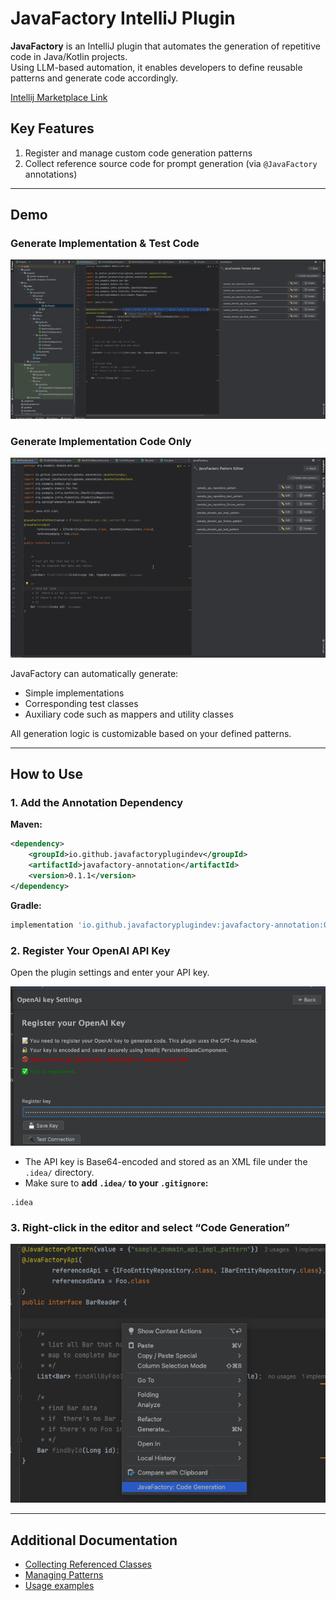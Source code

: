 # JavaFactory IntelliJ Plugin

**JavaFactory** is an IntelliJ plugin that automates the generation of repetitive code in Java/Kotlin projects.  
Using LLM-based automation, it enables developers to define reusable patterns and generate code accordingly.


[Intellij Marketplace  Link](https://plugins.jetbrains.com/plugin/27246-javafactory)

## Key Features

1. Register and manage custom code generation patterns
2. Collect reference source code for prompt generation (via `@JavaFactory` annotations)

---

## Demo

### Generate Implementation & Test Code
![image](docs/example_gif1.gif)

### Generate Implementation Code Only
![image](docs/example_gif2.gif)

JavaFactory can automatically generate:

- Simple implementations
- Corresponding test classes
- Auxiliary code such as mappers and utility classes

All generation logic is customizable based on your defined patterns.

---

## How to Use

### 1. Add the Annotation Dependency

**Maven:**
```xml
<dependency>
    <groupId>io.github.javafactoryplugindev</groupId>
    <artifactId>javafactory-annotation</artifactId>
    <version>0.1.1</version>
</dependency>
```

**Gradle:**
```groovy
implementation 'io.github.javafactoryplugindev:javafactory-annotation:0.1.1'
```

### 2. Register Your OpenAI API Key

Open the plugin settings and enter your API key.

![image](docs/openAi_key_input.png)

- The API key is Base64-encoded and stored as an XML file under the `.idea/` directory.
- Make sure to **add `.idea/` to your `.gitignore`:**

```
.idea
```

### 3. Right-click in the editor and select **“Code Generation”**

![image](docs/generation_btn.png)

---

## Additional Documentation

- [Collecting Referenced Classes](https://github.com/JavaFactoryPluginDev/javafactory-plugin/blob/master/docs/crawl_java_files.md)
- [Managing Patterns](https://github.com/JavaFactoryPluginDev/javafactory-plugin/blob/master/docs/patterns.md)
- [Usage examples](https://github.com/JavaFactoryPluginDev/javafactory-plugin/blob/master/docs/usage_example.md)
